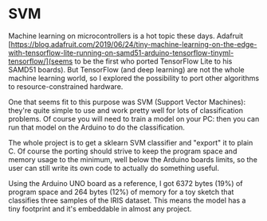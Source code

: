 # SVM

Machine learning on microcontrollers is a hot topic these days.
Adafruit [https://blog.adafruit.com/2019/06/24/tiny-machine-learning-on-the-edge-with-tensorflow-lite-running-on-samd51-arduino-tensorflow-tinyml-tensorflow/](seems to be the first who ported TensorFlow Lite to his SAMD51 boards).
But TensorFlow (and deep learning) are not the whole machine learning world, so I
explored the possibility to port other algorithms to resource-constrained hardware.

One that seems fit to this purpose was SVM (Support Vector Machines): they're quite
simple to use and work pretty well for lots of classification problems. Of course
you will need to train a model on your PC: then you can run that model on the Arduino
to do the classification.

The whole project is to get a sklearn SVM classifier and "export" it to plain C.
Of course the porting should strive to keep the program space and memory usage to
the minimum, well below the Arduino boards limits, so the user can still write its
own code to actually do something useful.

Using the Arduino UNO board as a reference, I got 6372 bytes (19%) of program space and 264 bytes (12%)
of memory for a toy sketch that classifies three samples of the IRIS dataset.
This means the model has a tiny footprint and it's embeddable in almost any project.